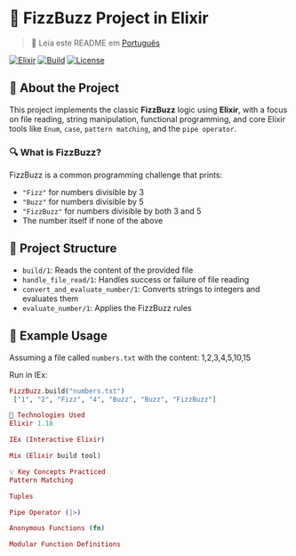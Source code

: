 # 📘 FizzBuzz Project in Elixir
> 📘 Leia este README em [Português](README.pt-BR.md)

[![Elixir](https://img.shields.io/badge/Elixir-1.18-purple.svg)](https://elixir-lang.org)
[![Build](https://img.shields.io/badge/build-passing-brightgreen.svg)]()
[![License](https://img.shields.io/badge/license-MIT-blue.svg)]()

## 🚀 About the Project

This project implements the classic **FizzBuzz** logic using **Elixir**, with a focus on file reading, string manipulation, functional programming, and core Elixir tools like `Enum`, `case`, `pattern matching`, and the `pipe operator`.

### 🔍 What is FizzBuzz?

FizzBuzz is a common programming challenge that prints:

- `"Fizz"` for numbers divisible by 3
- `"Buzz"` for numbers divisible by 5
- `"FizzBuzz"` for numbers divisible by both 3 and 5
- The number itself if none of the above

## 📂 Project Structure

- `build/1`: Reads the content of the provided file
- `handle_file_read/1`: Handles success or failure of file reading
- `convert_and_evaluate_number/1`: Converts strings to integers and evaluates them
- `evaluate_number/1`: Applies the FizzBuzz rules

## 📄 Example Usage

Assuming a file called `numbers.txt` with the content: 1,2,3,4,5,10,15

Run in IEx:

```elixir
FizzBuzz.build("numbers.txt")
 ["1", "2", "Fizz", "4", "Buzz", "Buzz", "FizzBuzz"]

🧪 Technologies Used
Elixir 1.18

IEx (Interactive Elixir)

Mix (Elixir build tool)

💡 Key Concepts Practiced
Pattern Matching

Tuples

Pipe Operator (|>)

Anonymous Functions (fn)

Modular Function Definitions

 
